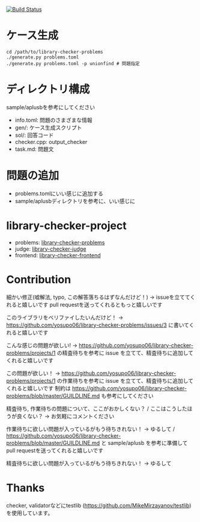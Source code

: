 [![Build Status](https://drone.yosupo.jp/api/badges/yosupo06/library-checker-problems/status.svg)](https://drone.yosupo.jp/yosupo06/library-checker-problems)

# ケース生成

```
cd /path/to/library-checker-problems
./generate.py problems.toml
./generate.py problems.toml -p unionfind # 問題指定
```

# ディレクトリ構成

sample/aplusbを参考にしてください

- info.toml: 問題のさまざまな情報
- gen/: ケース生成スクリプト
- sol/: 回答コード
- checker.cpp: output_checker
- task.md: 問題文

# 問題の追加

- problems.tomlにいい感じに追加する
- sample/aplusbディレクトリを参考に、いい感じに


# library-checker-project

- problems: [library-checker-problems](https://github.com/yosupo06/library-checker-problems)
- judge: [library-checker-judge](https://github.com/yosupo06/library-checker-judge)
- frontend: [library-checker-frontend](https://github.com/yosupo06/library-checker-frontend)

# Contribution

細かい修正(嘘解法, typo, この解答落ちるはずなんだけど！) -> issueを立ててくれると嬉しいです pull requestを送ってくれるともっと嬉しいです

このライブラリをベリファイしたいんだけど！ -> https://github.com/yosupo06/library-checker-problems/issues/3 に書いてくれると嬉しいです

こんな感じの問題が欲しい! -> https://github.com/yosupo06/library-checker-problems/projects/1 の精査待ちを参考に issue を立てて、精査待ちに追加してくれると嬉しいです

この問題が欲しい！ -> https://github.com/yosupo06/library-checker-problems/projects/1 の作業待ちを参考に issue を立てて、精査待ちに追加してくれると嬉しいです 制約は https://github.com/yosupo06/library-checker-problems/blob/master/GUILDLINE.md も参考にしてください

精査待ち, 作業待ちの問題について、ここがおかしくない？ / ここはこうしたほうが良くない？ -> お気軽にコメントください

作業待ちに欲しい問題が入っているがもう待ちきれない！ -> ゆるして / https://github.com/yosupo06/library-checker-problems/blob/master/GUILDLINE.md と sample/aplusb を参考に準備してpull requestを送ってくれると嬉しいです

精査待ちに欲しい問題が入っているがもう待ちきれない！ -> ゆるして


# Thanks

checker, validatorなどにtestlib (https://github.com/MikeMirzayanov/testlib) を使用しています。
